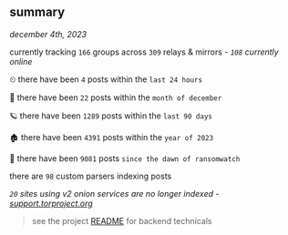 
## summary
_december 4th, 2023_

currently tracking `166` groups across `309` relays & mirrors - _`108` currently online_

⏲ there have been `4` posts within the `last 24 hours`

🦈 there have been `22` posts within the `month of december`

🪐 there have been `1289` posts within the `last 90 days`

🏚 there have been `4391` posts within the `year of 2023`

🦕 there have been `9081` posts `since the dawn of ransomwatch`

there are `98` custom parsers indexing posts

_`20` sites using v2 onion services are no longer indexed - [support.torproject.org](https://support.torproject.org/onionservices/v2-deprecation/)_

> see the project [README](https://github.com/joshhighet/ransomwatch#ransomwatch--) for backend technicals
